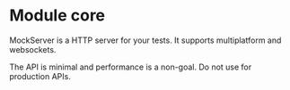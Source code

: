 # Module core

MockServer is a HTTP server for your tests. It supports multiplatform and websockets. 

The API is minimal and performance is a non-goal. Do not use for production APIs. 
